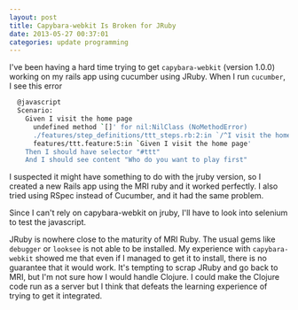 ```yaml
---
layout: post
title: Capybara-webkit Is Broken for JRuby
date: 2013-05-27 00:37:01
categories: update programming
---
```

I've been having a hard time trying to get `capybara-webkit` (version 1.0.0)
working on my rails app using cucumber using JRuby.  When I run `cucumber`, I
see this error

```bash
  @javascript
  Scenario:
    Given I visit the home page
      undefined method `[]' for nil:NilClass (NoMethodError)
      ./features/step_definitions/ttt_steps.rb:2:in `/^I visit the home page$/'
      features/ttt.feature:5:in `Given I visit the home page'
    Then I should have selector "#ttt"
    And I should see content "Who do you want to play first"
```

I suspected it might have something to do with the jruby version, so I created
a new Rails app using the MRI ruby and it worked perfectly.  I also tried using
RSpec instead of Cucumber, and it had the same problem.

Since I can't rely on capybara-webkit on jruby, I'll have to look into selenium
to test the javascript.

JRuby is nowhere close to the maturity of MRI Ruby.  The usual gems like
`debugger` or `looksee` is not able to be installed.  My experience with
`capybara-webkit` showed me that even if I managed to get it to install, there
is no guarantee that it would work.  It's tempting to scrap JRuby and go back
to MRI, but I'm not sure how I would handle Clojure.  I could make the Clojure
code run as a server but I think that defeats the learning experience of trying
to get it integrated.
